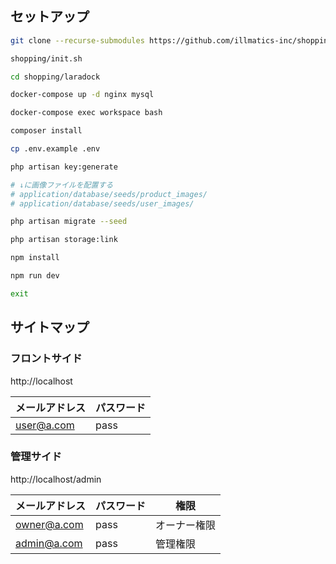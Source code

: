 ## セットアップ

```bash
git clone --recurse-submodules https://github.com/illmatics-inc/shopping-laravel.git

shopping/init.sh

cd shopping/laradock

docker-compose up -d nginx mysql

docker-compose exec workspace bash

composer install

cp .env.example .env

php artisan key:generate

# ↓に画像ファイルを配置する
# application/database/seeds/product_images/
# application/database/seeds/user_images/

php artisan migrate --seed

php artisan storage:link

npm install

npm run dev

exit
```

## サイトマップ

### フロントサイド

http://localhost

| メールアドレス | パスワード |
|---|---|
| user@a.com | pass |

### 管理サイド

http://localhost/admin

| メールアドレス | パスワード | 権限 |
|---|---|---|
| owner@a.com | pass | オーナー権限 |
| admin@a.com | pass | 管理権限 |
